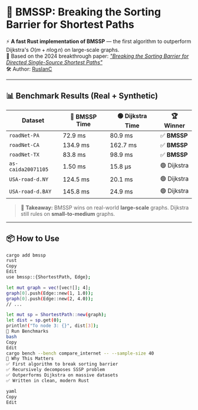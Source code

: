 # 🚀 BMSSP: Breaking the Sorting Barrier for Shortest Paths

⚡ **A fast Rust implementation of BMSSP** — the first algorithm to outperform Dijkstra's $O(m + n \log n)$ on large-scale graphs.  
📜 Based on the 2024 breakthrough paper: [_"Breaking the Sorting Barrier for Directed Single-Source Shortest Paths"_](https://arxiv.org/pdf/2504.17033)  
🛠️ Author: [RuslanC](https://github.com/rus024)

---

## 📊 Benchmark Results (Real + Synthetic)

| Dataset                 | 🔵 BMSSP Time | 🟢 Dijkstra Time | 🏆 Winner    |
|--------------------------|---------------|------------------|--------------|
| `roadNet-PA`            | 72.9 ms       | 80.9 ms          | ✅ **BMSSP** |
| `roadNet-CA`            | 134.9 ms      | 162.7 ms         | ✅ **BMSSP** |
| `roadNet-TX`            | 83.8 ms       | 98.9 ms          | ✅ **BMSSP** |
| `as-caida20071105`      | 1.50 ms       | 15.8 µs          | 🟢 Dijkstra  |
| `USA-road-d.NY`         | 124.5 ms      | 20.1 ms          | 🟢 Dijkstra  |
| `USA-road-d.BAY`        | 145.8 ms      | 24.9 ms          | 🟢 Dijkstra  |

> 🧠 **Takeaway:** BMSSP wins on real-world **large-scale** graphs. Dijkstra still rules on **small-to-medium** graphs.

---

## 📦 How to Use

```bash
cargo add bmssp
rust
Copy
Edit
use bmssp::{ShortestPath, Edge};

let mut graph = vec![vec![]; 4];
graph[0].push(Edge::new(1, 1.0));
graph[0].push(Edge::new(2, 4.0));
// ...

let mut sp = ShortestPath::new(graph);
let dist = sp.get(0);
println!("To node 3: {}", dist[3]);
🧪 Run Benchmarks
bash
Copy
Edit
cargo bench --bench compare_internet -- --sample-size 40
📌 Why This Matters
✅ First algorithm to break sorting barrier
✅ Recursively decomposes SSSP problem
✅ Outperforms Dijkstra on massive datasets
✅ Written in clean, modern Rust

yaml
Copy
Edit
